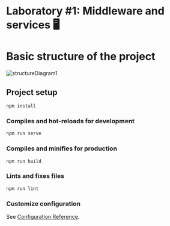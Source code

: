 Laboratory #1: Middleware and services 🖥️
=========================================

# Basic structure of the project

![structureDiagram1](https://user-images.githubusercontent.com/46252493/100399694-bc87c300-3021-11eb-94e7-4d839afa768d.png)

## Project setup
```
npm install
```

### Compiles and hot-reloads for development
```
npm run serve
```

### Compiles and minifies for production
```
npm run build
```

### Lints and fixes files
```
npm run lint
```

### Customize configuration
See [Configuration Reference](https://cli.vuejs.org/config/).
